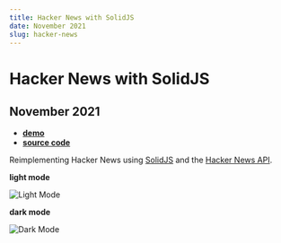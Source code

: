 ```yaml
---
title: Hacker News with SolidJS
date: November 2021
slug: hacker-news
---
```


# Hacker News with SolidJS

## November 2021

- [**demo**](https://enochchau.com/hn)
- [**source code**](https://github.com/ec965/hn)

Reimplementing Hacker News using [SolidJS](https://github.com/solidjs/solid) and
the [Hacker News API](https://github.com/HackerNews/API).

**light mode**

![Light Mode](/images/hn/hn-light.webp)

**dark mode**

![Dark Mode](/images/hn/hn-dark.webp)
